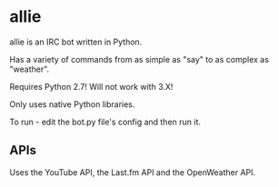 allie
=========

allie is an IRC bot written in Python.

Has a variety of commands from as simple as "say" to as complex as "weather".

Requires Python 2.7! Will not work with 3.X!

Only uses native Python libraries.

To run - edit the bot.py file's config and then run it.

APIs
---------
Uses the YouTube API, the Last.fm API and the OpenWeather API.
